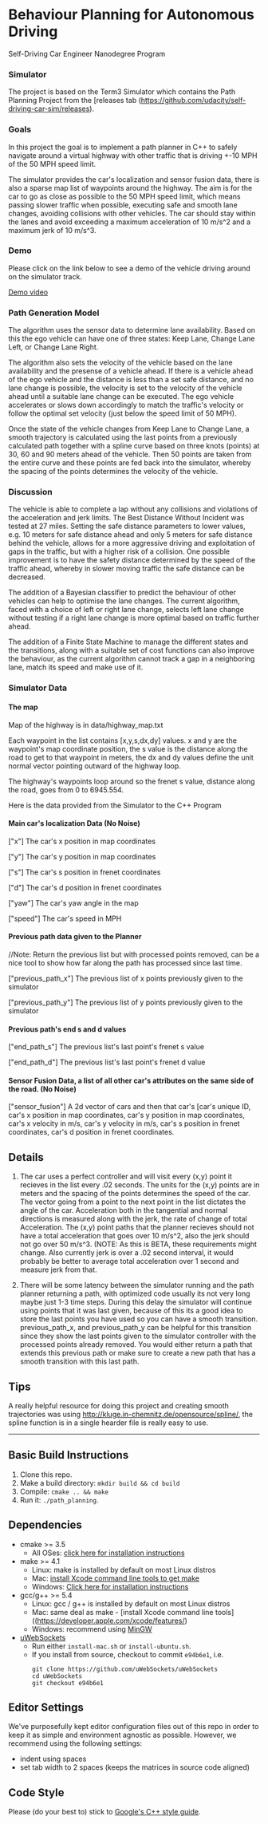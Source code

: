 # Behaviour Planning for Autonomous Driving 

Self-Driving Car Engineer Nanodegree Program
   
### Simulator

The project is based on the Term3 Simulator which contains the Path Planning Project from the [releases tab (https://github.com/udacity/self-driving-car-sim/releases).

### Goals

In this project the goal is to implement a path planner in C++ to safely navigate around a virtual highway with other traffic that is driving +-10 MPH of the 50 MPH speed limit. 

The simulator provides the car's localization and sensor fusion data, there is also a sparse map list of waypoints around the highway. The aim is for the car to go as close as possible to the 50 MPH speed limit, which means passing slower traffic when possible, executing safe and smooth lane changes, avoiding collisions with other vehicles. 
The car should stay within the lanes and avoid exceeding a maximum acceleration of 10 m/s^2 and a maximum jerk of 10 m/s^3.

### Demo

Please click on the link below to see a demo of the vehicle driving around on the simulator track.

[Demo video](https://youtu.be/8ER7H1pEDnQ)


### Path Generation Model

The algorithm uses the sensor data to determine lane availability. Based on this the ego vehicle can have one of three states:
Keep Lane, Change Lane Left, or Change Lane Right.

The algorithm also sets the velocity of the vehicle based on the lane availability and the presense of a vehicle ahead.
If there is a vehicle ahead of the ego vehicle and the distance is less than a set safe distance, and no lane change is possible, the velocity is set to the velocity of the vehicle ahead until a suitable lane change can be executed.
The ego vehicle accelerates or slows down accordingly to match the traffic's velocity or follow the optimal set velocity (just below the speed limit of 50 MPH).

Once the state of the vehicle changes from Keep Lane to Change Lane, a smooth trajectory is calculated using the last points from a previously calculated path together with a spline curve based on three knots (points) at 30, 60 and 90 meters ahead of the vehicle. Then 50 points are taken from the entire curve and these points are fed back into the simulator, whereby the spacing of the points determines the velocity of the vehicle. 


### Discussion

The vehicle is able to complete a lap without any collisions and violations of the acceleration and jerk limits. The Best Distance Without Incident was tested at 27 miles. Setting the safe distance parameters to lower values, e.g. 10 meters for safe distance ahead and only 5 meters for safe distance behind the vehicle, allows for a more aggressive driving and exploitation of gaps in the traffic, but with a higher risk of a collision. One possible improvement is to have the safety distance determined by the speed of the traffic ahead, whereby in slower moving traffic the safe distance can be decreased.

The addition of a Bayesian classifier to predict the behaviour of other vehicles can help to optimise the lane changes. The current algorithm, faced with a choice of left or right lane change, selects left lane change without testing if a right lane change is more optimal based on traffic further ahead.

The addition of a Finite State Machine to manage the different states and the transitions, along with a suitable set of cost functions can also improve the behaviour, as the current algorithm cannot track a gap in a neighboring lane, match its speed and make use of it.


### Simulator Data

#### The map

Map of the highway is in data/highway_map.txt

Each waypoint in the list contains  [x,y,s,dx,dy] values. x and y are the waypoint's map coordinate position, the s value is the distance along the road to get to that waypoint in meters, the dx and dy values define the unit normal vector pointing outward of the highway loop.

The highway's waypoints loop around so the frenet s value, distance along the road, goes from 0 to 6945.554.


Here is the data provided from the Simulator to the C++ Program

#### Main car's localization Data (No Noise)

["x"] The car's x position in map coordinates

["y"] The car's y position in map coordinates

["s"] The car's s position in frenet coordinates

["d"] The car's d position in frenet coordinates

["yaw"] The car's yaw angle in the map

["speed"] The car's speed in MPH

#### Previous path data given to the Planner

//Note: Return the previous list but with processed points removed, can be a nice tool to show how far along
the path has processed since last time. 

["previous_path_x"] The previous list of x points previously given to the simulator

["previous_path_y"] The previous list of y points previously given to the simulator

#### Previous path's end s and d values 

["end_path_s"] The previous list's last point's frenet s value

["end_path_d"] The previous list's last point's frenet d value

#### Sensor Fusion Data, a list of all other car's attributes on the same side of the road. (No Noise)

["sensor_fusion"] A 2d vector of cars and then that car's [car's unique ID, car's x position in map coordinates, car's y position in map coordinates, car's x velocity in m/s, car's y velocity in m/s, car's s position in frenet coordinates, car's d position in frenet coordinates. 




## Details

1. The car uses a perfect controller and will visit every (x,y) point it recieves in the list every .02 seconds. The units for the (x,y) points are in meters and the spacing of the points determines the speed of the car. The vector going from a point to the next point in the list dictates the angle of the car. Acceleration both in the tangential and normal directions is measured along with the jerk, the rate of change of total Acceleration. The (x,y) point paths that the planner recieves should not have a total acceleration that goes over 10 m/s^2, also the jerk should not go over 50 m/s^3. (NOTE: As this is BETA, these requirements might change. Also currently jerk is over a .02 second interval, it would probably be better to average total acceleration over 1 second and measure jerk from that.

2. There will be some latency between the simulator running and the path planner returning a path, with optimized code usually its not very long maybe just 1-3 time steps. During this delay the simulator will continue using points that it was last given, because of this its a good idea to store the last points you have used so you can have a smooth transition. previous_path_x, and previous_path_y can be helpful for this transition since they show the last points given to the simulator controller with the processed points already removed. You would either return a path that extends this previous path or make sure to create a new path that has a smooth transition with this last path.

## Tips

A really helpful resource for doing this project and creating smooth trajectories was using http://kluge.in-chemnitz.de/opensource/spline/, the spline function is in a single hearder file is really easy to use.

---

## Basic Build Instructions

1. Clone this repo.
2. Make a build directory: `mkdir build && cd build`
3. Compile: `cmake .. && make`
4. Run it: `./path_planning`.



## Dependencies

* cmake >= 3.5
  * All OSes: [click here for installation instructions](https://cmake.org/install/)
* make >= 4.1
  * Linux: make is installed by default on most Linux distros
  * Mac: [install Xcode command line tools to get make](https://developer.apple.com/xcode/features/)
  * Windows: [Click here for installation instructions](http://gnuwin32.sourceforge.net/packages/make.htm)
* gcc/g++ >= 5.4
  * Linux: gcc / g++ is installed by default on most Linux distros
  * Mac: same deal as make - [install Xcode command line tools]((https://developer.apple.com/xcode/features/)
  * Windows: recommend using [MinGW](http://www.mingw.org/)
* [uWebSockets](https://github.com/uWebSockets/uWebSockets)
  * Run either `install-mac.sh` or `install-ubuntu.sh`.
  * If you install from source, checkout to commit `e94b6e1`, i.e.
    ```
    git clone https://github.com/uWebSockets/uWebSockets 
    cd uWebSockets
    git checkout e94b6e1
    ```

## Editor Settings

We've purposefully kept editor configuration files out of this repo in order to
keep it as simple and environment agnostic as possible. However, we recommend
using the following settings:

* indent using spaces
* set tab width to 2 spaces (keeps the matrices in source code aligned)

## Code Style

Please (do your best to) stick to [Google's C++ style guide](https://google.github.io/styleguide/cppguide.html).





